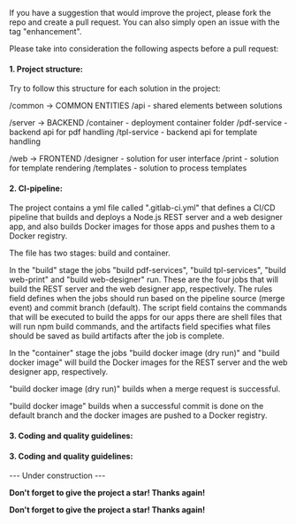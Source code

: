 If you have a suggestion that would improve the project, please fork the repo and create a pull request. 
You can also simply open an issue with the tag "enhancement".

Please take into consideration the following aspects before a pull request:

<h4>1. Project structure: </h4>

Try to follow this structure for each solution in the project:

/common -> COMMON ENTITIES
      /api - shared elements between solutions

/server -> BACKEND
      /container - deployment container folder
      /pdf-service - backend api for pdf handling
      /tpl-service - backend api for template handling

/web -> FRONTEND
      /designer - solution for user interface
      /print - solution for template rendering
      /templates - solution to process templates

<h4>2. CI-pipeline: </h4>

The project contains a yml file called ".gitlab-ci.yml" that defines a CI/CD pipeline that builds and deploys a Node.js REST server and a web designer app, and also builds Docker images for those apps and pushes them to a Docker registry.

The file has two stages: build and container.

In the "build" stage the jobs "build pdf-services", "build tpl-services", "build web-print" and "build web-designer" run. These are the four jobs that will build the REST server and the web designer app, respectively. The rules field defines when the jobs should run based on the pipeline source (merge event) and commit branch (default). The script field contains the commands that will be executed to build the apps for our apps there are shell files that will run npm build commands, and the artifacts field specifies what files should be saved as build artifacts after the job is complete.

In the "container" stage the jobs "build docker image (dry run)" and "build docker image" will build the Docker images for the REST server and the web designer app, respectively.

"build docker image (dry run)" builds when a merge request is successful.  

"build docker image" builds when a successful commit is done on the default branch and the docker images are pushed to a Docker registry.

<h4>3. Coding and quality guidelines: </h4>
<h4>3. Coding and quality guidelines: </h4>

--- Under construction ---

<strong>Don't forget to give the project a star! Thanks again! </strong>

<strong>Don't forget to give the project a star! Thanks again! </strong>